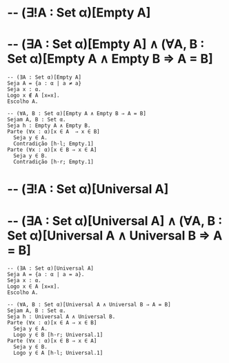 # -- (∃!A : Set α)[Empty A]
# -- (∃A : Set α)[Empty A] ∧ (∀A, B : Set α)[Empty A ∧ Empty B ⇒ A = B]

```lean
-- (∃A : Set α)[Empty A]
Seja A = {a : α | a ≠ a}
Seja x : α.
Logo x ∉ A [x=x].
Escolho A.

-- (∀A, B : Set α)[Empty A ∧ Empty B ⇒ A = B]
Sejam A, B : Set α.
Seja h : Empty A ∧ Empty B.
Parte (∀x : α)[x ∈ A  ⇒ x ∈ B]
  Seja y ∈ A.
  Contradição [h·l; Empty.1]
Parte (∀x : α)[x ∈ B ⇒ x ∈ A]
  Seja y ∈ B.
  Contradição [h·r; Empty.1]
```

# -- (∃!A : Set α)[Universal A]
# -- (∃A : Set α)[Universal A] ∧ (∀A, B : Set α)[Universal A ∧ Universal B ⇒ A = B]

```lean
-- (∃A : Set α)[Universal A]
Seja A = {a : α | a = a}.
Seja x : α.
Logo x ∈ A [x=x].
Escolho A.

-- (∀A, B : Set α)[Universal A ∧ Universal B ⇒ A = B]
Sejam A, B : Set α.
Seja h : Universal A ∧ Universal B.
Parte (∀x : α)[x ∈ A ⇒ x ∈ B]
  Seja y ∈ A.
  Logo y ∈ B [h·r; Universal.1]
Parte (∀x : α)[x ∈ B ⇒ x ∈ A]
  Seja y ∈ B.
  Logo y ∈ A [h·l; Universal.1]
```